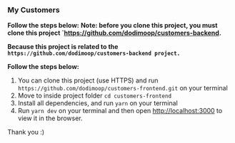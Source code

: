 ### My Customers

**Follow the steps below:**
**Note: before you clone this project, you must clone this project `https://github.com/dodimoop/customers-backend.**

**Because this project is related to the `https://github.com/dodimoop/customers-backend project.`**

**Follow the steps below:**
1. You can clone this project (use HTTPS) and run `https://github.com/dodimoop/customers-frontend.git` on your terminal
2. Move to inside project folder `cd customers-frontend`
3. Install all dependencies, and run `yarn` on your terminal
4. Run `yarn dev` on your terminal and then open [http://localhost:3000](http://localhost:3000) to view it in the browser.



Thank you :)
